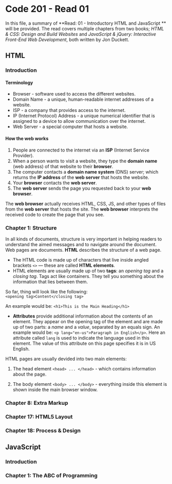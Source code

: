 # Code 201 - Read 01
In this file, a summary of **Read: 01 - Introductory HTML and JavaScript ** will be provided. The read covers multiple chapters from two books; *HTML & CSS: Design and Build Websites* and *JavaScript & jQuery: Interactive Front-End Web Development*, both written by Jon Duckett. 

## HTML 

### Introduction 
#### Terminology
* Browser - software used to access the different websites.  
* Domain Name - a unique, human-readable internet 
addresses of a website. 
* ISP - a company that provides access to the internet. 
* IP (Internet Protocol) Address - a unique numerical identifier that is assigned to a device 
to allow communication over the internet.
* Web Server - a special computer that hosts a website. 


#### How the web works 
1. People are connected to the internet via an **ISP** (Internet Service Provider). 
2. When a person wants to visit a website, they type the **domain name** (web address) of that website to their **browser**. 
3. The computer contacts a **domain name system** (DNS) 
server; which returns the **IP address** of the **web server** that hosts the website.
4. Your **browser** contacts the **web server**. 
4. The **web server** sends the page you requested back to your **web browser**.

The **web browser** actually receives HTML, CSS, JS, and other types of files from the **web server** that hosts the site. The **web browser** interprets the received code to create the page that you see.

### Chapter 1: Structure
In all kinds of documents, structure is very important in helping readers to understand the aimed messages and to navigate around the document. Web pages are documents. **HTML** describes the structure of a web page. 

* The HTML code is made up of characters that live inside angled brackets `<>` — these are called **HTML elements**. 
* HTML elements are usually made up of two **tags**: an *opening tag* and a *closing tag*. Tags act like containers. They tell you something about the information that lies between them. 

So far, thing will look like the following:  
`<opening tag>Content</closing tag>`

An example would be: `<h1>This is the Main Heading</h1>`

* **Attributes** provide additional information about the contents of an element. They appear on the opening tag of the element and are made up of two parts: a *name* and a *value*, separated by an equals sign. 
An example would be: `<p lang="en-us">Paragraph in English</p>`. Here an attribute called `lang` is 
used to indicate the language used in this element. The value of this attribute on this page specifies it is in US English.


HTML pages are usually devided into two main elements:

1. The head element `<head> ... </head>` - which contains information about the page. 

2. The body element `<body> ... </body>` - everything inside this element is shown inside the main browser window. 


### Chapter 8: Extra Markup


### Chapter 17: HTML5 Layout

### Chapter 18: Process & Design




## JavaScript

### Introduction

### Chapter 1: The ABC of Programming
